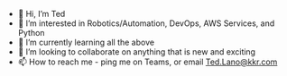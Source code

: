 - 👋 Hi, I’m Ted
- 👀 I’m interested in Robotics/Automation, DevOps, AWS Services, and Python
- 🌱 I’m currently learning all the above
- 💞️ I’m looking to collaborate on anything that is new and exciting
- 📫 How to reach me - ping me on Teams, or email Ted.Lano@kkr.com

<!---
lanot-kkr/lanot-kkr is a ✨ special ✨ repository because its `README.md` (this file) appears on your GitHub profile.
You can click the Preview link to take a look at your changes.
--->
